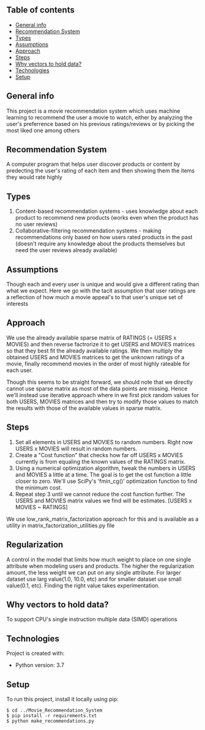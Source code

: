 ## Table of contents
* [General info](#general-info)
* [Recommendation System](#recommendation-system)
* [Types](#types)
* [Assumptions](#assumptions)
* [Approach](#approach)
* [Steps](#steps)
* [Why vectors to hold data?](#why-vectors-to-hold-data)
* [Technologies](#technologies)
* [Setup](#setup)

## General info
This project is a movie recommendation system which uses machine learning to recommend the user a movie to watch, either by analyzing the user's preferrence based on his previous ratings/reviews or by picking the most liked one among others

## Recommendation System
A computer program that helps user discover products or content by predecting the user's rating of each item and then showing them the items they would rate highly

## Types
1. Content-based recommendation systems - uses knowlwdge about each product to recommend new products (works even when the product has no user reviews)
2. Collaborative-filtering recommendation systems - making recommendations only based on how users rated products in the past (doesn't require any knowledge about the products themselves but need the user reviews already available)

## Assumptions
Though each and every user is unique and would give a different rating than what we expect. Here we go with the tacit assumption that user ratings are a reflection of how much a movie appeal's to that user's unique set of interests

## Approach
We use the already available sparse matrix of RATINGS (= USERS x MOVIES) and then reverse factrorize it to get USERS and MOVIES matrices so that they best fit the already available ratings. We then multiply the obtained USERS and MOVIES matrices to get the unknown ratings of a movie, finally recommend movies in the order of most highly rateable for each user.

Though this seems to be straight forward, we should note that we directly cannot use sparse matrix as most of the data points are missing. Hence we'll instead use iterative approach where in we first pick random values for both USERS, MOVIES matrices and then try to modify those values to match the results with those of the available values in sparse matrix.

## Steps
1. Set all elements in USERS and MOVIES to random numbers. Right now USERS x MOVIES will result in random numbers.
2. Create a "Cost function" that checks how far off USERS x MOVIES currently is from equaling the known values of the RATINGS matrix.
3. Using a numerical optimization algorithm, tweak the numbers in USERS and MOVIES a little at a time. The goal is to get the ost function a little closer to zero. We'll use SciPy's 'fmin_cg()' optimization function to find the minimum cost.
4. Repeat step 3 until we cannot reduce the cost function further. The USERS and MOVIES matrix values we find will be estimates. [USERS x MOVIES ~ RATINGS]

We use low_rank_matrix_factorization approach for this and is available as a utility in matrix_factorization_utilities.py file

## Regularization
A control in the model that limits how much weight to place on one single attribute when modeling users and products. The higher the regularization amount, the less weight we can put on any single attribute. For larger dataset use larg value(1.0, 10.0, etc) and for smaller dataset use small value(0.1, etc). Finding the right value takes experimentation.

## Why vectors to hold data?
To support CPU's single instruction multiple data (SIMD) operations
	
## Technologies
Project is created with:
* Python version: 3.7
	
## Setup
To run this project, install it locally using pip:

```
$ cd ../Movie_Recommendation_System
$ pip install -r requirements.txt
$ python make_recommendations.py
```